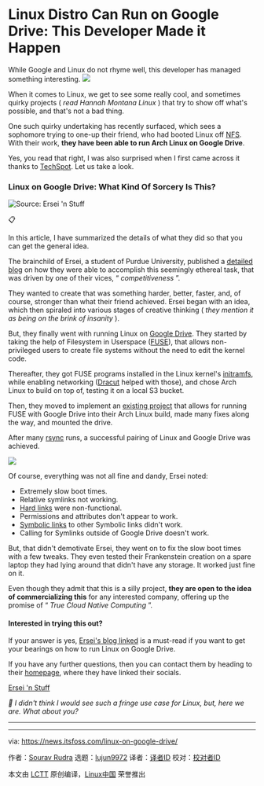 [#]: subject: "Linux Distro Can Run on Google Drive: This Developer Made it Happen"
[#]: via: "https://news.itsfoss.com/linux-on-google-drive/"
[#]: author: "Sourav Rudra https://news.itsfoss.com/author/sourav/"
[#]: collector: "lujun9972/lctt-scripts-1705972010"
[#]: translator: " "
[#]: reviewer: " "
[#]: publisher: " "
[#]: url: " "

Linux Distro Can Run on Google Drive: This Developer Made it Happen
======
While Google and Linux do not rhyme well, this developer has managed
something interesting.
[![][1]][2]

When it comes to Linux, we get to see some really cool, and sometimes quirky projects ( _read Hannah Montana Linux_ ) that try to show off what's possible, and that's not a bad thing.

One such quirky undertaking has recently surfaced, which sees a sophomore trying to one-up their friend, who had booted Linux off [NFS][3]. With their work, **they have been able to run Arch Linux on Google Drive**.

Yes, you read that right, I was also surprised when I first came across it thanks to [TechSpot][4]. Let us take a look.

### Linux on Google Drive: What Kind Of Sorcery Is This?

![Source: Ersei 'n Stuff][5]

📋

In this article, I have summarized the details of what they did so that you can get the general idea.

The brainchild of Ersei, a student of Purdue University, published a [detailed blog][6] on how they were able to accomplish this seemingly ethereal task, that was driven by one of their vices, “ _competitiveness_ ”.

They wanted to create that was something harder, better, faster, and, of course, stronger than what their friend achieved. Ersei began with an idea, which then spiraled into various stages of creative thinking ( _they mention it as being on the brink of insanity_ ).

But, they finally went with running Linux on [Google Drive][7]. They started by taking the help of Filesystem in Userspace ([FUSE][8]), that allows non-privileged users to create file systems without the need to edit the kernel code.

Thereafter, they got FUSE programs installed in the Linux kernel's [initramfs][9], while enabling networking ([Dracut][10] helped with those), and chose Arch Linux to build on top of, testing it on a local S3 bucket.

Then, they moved to implement an [existing project][11] that allows for running FUSE with Google Drive into their Arch Linux build, made many fixes along the way, and mounted the drive.

After many [rsync][12] runs, a successful pairing of Linux and Google Drive was achieved.

![][13]

Of course, everything was not all fine and dandy, Ersei noted:

  * Extremely slow boot times.
  * Relative symlinks not working.
  * [Hard links][14] were non-functional.
  * Permissions and attributes don't appear to work.
  * [Symbolic links][15] to other Symbolic links didn't work.
  * Calling for Symlinks outside of Google Drive doesn't work.



But, that didn't demotivate Ersei, they went on to fix the slow boot times with a few tweaks. They even tested their Frankenstein creation on a spare laptop they had lying around that didn't have any storage. It worked just fine on it.

Even though they admit that this is a silly project, **they are open to the idea of commercializing this** for any interested company, offering up the promise of “ _True Cloud Native Computing_ ”.

#### Interested in trying this out?

If your answer is yes, [Ersei's blog linked][6] is a must-read if you want to get your bearings on how to run Linux on Google Drive.

If you have any further questions, then you can contact them by heading to their [homepage][16], where they have linked their socials.

[Ersei 'n Stuff][16]

_💬 I didn't think I would see such a fringe use case for Linux, but, here we are. What about you?_

* * *

--------------------------------------------------------------------------------

via: https://news.itsfoss.com/linux-on-google-drive/

作者：[Sourav Rudra][a]
选题：[lujun9972][b]
译者：[译者ID](https://github.com/译者ID)
校对：[校对者ID](https://github.com/校对者ID)

本文由 [LCTT](https://github.com/LCTT/TranslateProject) 原创编译，[Linux中国](https://linux.cn/) 荣誉推出

[a]: https://news.itsfoss.com/author/sourav/
[b]: https://github.com/lujun9972
[1]: https://news.itsfoss.com/assets/images/pikapods-banner-v3.webp
[2]: https://www.pikapods.com/?utm_campaign=banner-2024-05&utm_source=itsfoss
[3]: https://en.wikipedia.org/wiki/Network_File_System
[4]: https://www.techspot.com/news/103652-developer-somehow-got-entire-os-running-google-drive.html
[5]: https://news.itsfoss.com/content/images/2024/07/Arch_Linux_On_Google_Drive.png
[6]: https://ersei.net/en/blog/fuse-root
[7]: https://www.google.com/drive/
[8]: https://en.wikipedia.org/wiki/Filesystem_in_Userspace
[9]: https://www.linuxfromscratch.org/blfs/view/svn/postlfs/initramfs.html
[10]: https://github.com/dracutdevs/dracut
[11]: https://github.com/astrada/google-drive-ocamlfuse
[12]: https://en.wikipedia.org/wiki/Rsync
[13]: https://news.itsfoss.com/content/images/2024/07/Arch_Linux_On_Google_Drive_b.png
[14]: https://en.wikipedia.org/wiki/Hard_link
[15]: https://linuxhandbook.com/symbolic-link-linux/
[16]: https://ersei.net/
